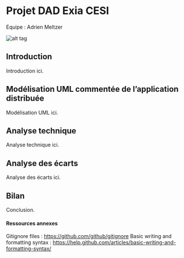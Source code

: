 # Projet DAD Exia CESI
Equipe : Adrien Meltzer 

![alt tag](https://github.com/adrienelium/Projet-BI/blob/master/MadeInExiaCesi.jpg)

## Introduction
Introduction ici.
## Modélisation UML commentée de l’application distribuée
Modélisation UML ici.
## Analyse technique
Analyse technique ici.
## Analyse des écarts
Analyse des écarts ici.
## Bilan
Conclusion.

#### Ressources annexes
Gitignore files : https://github.com/github/gitignore
Basic writing and formatting syntax : https://help.github.com/articles/basic-writing-and-formatting-syntax/
